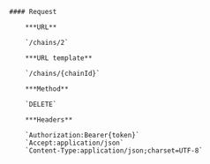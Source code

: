     #### Request

        ***URL**

        `/chains/2`

        ***URL template**

        `/chains/{chainId}`

        ***Method**

        `DELETE`

        ***Headers**

        `Authorization:Bearer{token}`
        `Accept:application/json`
        `Content-Type:application/json;charset=UTF-8`
